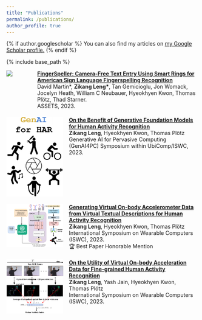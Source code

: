 ```yaml
---
title: "Publications"
permalink: /publications/
author_profile: true
---
```


{% if author.googlescholar %}
  You can also find my articles on <u><a href="{{author.googlescholar}}">my Google Scholar profile</a>.</u>
{% endif %}

{% include base_path %}

<div style="display: flex; align-items: start; margin-bottom: 20px;">
  <img src="../images/fingerspeller.png" style="margin-right: 15px; width: 150px;">
  <div>
      <b><a href="https://dl.acm.org/doi/10.1145/3597638.3614491">FingerSpeller: Camera-Free Text Entry Using Smart Rings for American Sign Language Fingerspelling Recognition</a></b>
      <br> David Martin*, <b>Zikang Leng*</b>, Tan Gemicioglu, Jon Womack, Jocelyn Heath, William C Neubauer, Hyeokhyen Kwon, Thomas Plötz, Thad Starner.
      <br> ASSETS, 2023.
  </div>
</div>


<div style="display: flex; align-items: start; margin-bottom: 20px;">
  <img src="../images/genai.png" style="margin-right: 15px; width: 150px;">
  <div>
      <b><a href="https://arxiv.org/abs/2310.12085">On the Benefit of Generative Foundation Models for Human Activity Recognition</a></b>
      <br> <b>Zikang Leng</b>, Hyeokhyen Kwon, Thomas Plötz
      <br> Generative AI for Pervasive Computing (GenAI4PC) Symposium within UbiComp/ISWC, 2023.
  </div>
</div>

<div style="display: flex; align-items: start; margin-bottom: 20px;">
  <img src="../images/imugpt.png" style="margin-right: 15px; width: 150px;">
  <div>
      <b><a href="https://dl.acm.org/doi/10.1145/3594738.3611361">Generating Virtual On-body Accelerometer Data from Virtual Textual Descriptions for Human Activity Recognition</a></b>
      <br> <b>Zikang Leng</b>, Hyeokhyen Kwon, Thomas Plötz
      <br> International Symposium on Wearable Computers (ISWC), 2023.
      <br> 🏆 Best Paper Honorable Mention 
  </div>
</div>

<div style="display: flex; align-items: start; margin-bottom: 20px;">
  <img src="../images/msi.png" style="margin-right: 15px; width: 150px;">
  <div>
      <b><a href="https://dl.acm.org/doi/10.1145/3594738.3611364">On the Utility of Virtual On-body Acceleration Data for Fine-grained Human Activity Recognition</a></b>
      <br> <b>Zikang Leng</b>, Yash Jain, Hyeokhyen Kwon, Thomas Plötz
      <br> International Symposium on Wearable Computers (ISWC), 2023.
  </div>
</div>
